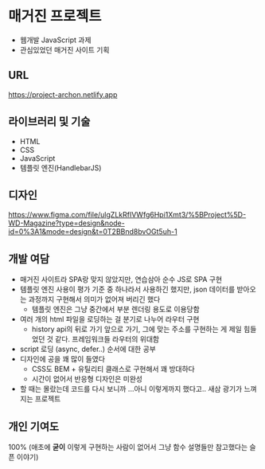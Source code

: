 # 매거진 프로젝트
- 웹개발 JavaScript 과제
- 관심있었던 매거진 사이트 기획

## URL
https://project-archon.netlify.app

## 라이브러리 및 기술
- HTML
- CSS
- JavaScript
- 템플릿 엔진(HandlebarJS)

## 디자인
https://www.figma.com/file/ulgZLkRfIVWfg6Hpi1Xmt3/%5BProject%5D-WD-Magazine?type=design&node-id=0%3A1&mode=design&t=0T2BBnd8bvOGt5uh-1

## 개발 여담
- 매거진 사이트라 SPA랑 맞지 않았지만, 연습삼아 순수 JS로 SPA 구현
- 템플릿 엔진 사용이 평가 기준 중 하나라서 사용하긴 했지만, json 데이터를 받아오는 과정까지 구현해서 의미가 없어져 버리긴 했다
  - 템플릿 엔진은 그냥 중간에서 부분 렌더링 용도로 이용당함 
- 여러 개의 html 파일을 로딩하는 걸 분기로 나누어 라우터 구현
  - history api의 뒤로 가기 앞으로 가기, 그에 맞는 주소를 구현하는 게 제일 힘들었던 것 같다. 프레임워크들 라우터의 위대함
- script 로딩 (async, defer..) 순서에 대한 공부
- 디자인에 공을 꽤 많이 들였다
  - CSS도 BEM + 유틸리티 클래스로 구현해서 꽤 방대하다
  - 시간이 없어서 반응형 디자인은 미완성
- 할 때는 몰랐는데 코드를 다시 보니까 ...아니 이렇게까지 했다고.. 새삼 광기가 느껴지는 프로젝트  

## 개인 기여도
100%
(애초에 **굳이** 이렇게 구현하는 사람이 없어서 그냥 함수 설명들만 참고했다는 슬픈 이야기)
